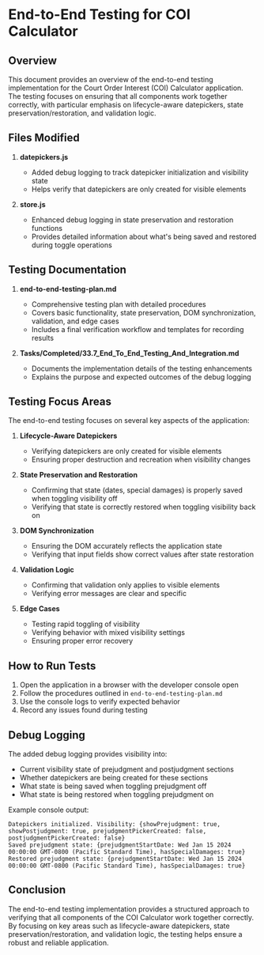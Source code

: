 # End-to-End Testing for COI Calculator

## Overview

This document provides an overview of the end-to-end testing implementation for the Court Order Interest (COI) Calculator application. The testing focuses on ensuring that all components work together correctly, with particular emphasis on lifecycle-aware datepickers, state preservation/restoration, and validation logic.

## Files Modified

1. **datepickers.js**
   - Added debug logging to track datepicker initialization and visibility state
   - Helps verify that datepickers are only created for visible elements

2. **store.js**
   - Enhanced debug logging in state preservation and restoration functions
   - Provides detailed information about what's being saved and restored during toggle operations

## Testing Documentation

1. **end-to-end-testing-plan.md**
   - Comprehensive testing plan with detailed procedures
   - Covers basic functionality, state preservation, DOM synchronization, validation, and edge cases
   - Includes a final verification workflow and templates for recording results

2. **Tasks/Completed/33.7_End_To_End_Testing_And_Integration.md**
   - Documents the implementation details of the testing enhancements
   - Explains the purpose and expected outcomes of the debug logging

## Testing Focus Areas

The end-to-end testing focuses on several key aspects of the application:

1. **Lifecycle-Aware Datepickers**
   - Verifying datepickers are only created for visible elements
   - Ensuring proper destruction and recreation when visibility changes

2. **State Preservation and Restoration**
   - Confirming that state (dates, special damages) is properly saved when toggling visibility off
   - Verifying that state is correctly restored when toggling visibility back on

3. **DOM Synchronization**
   - Ensuring the DOM accurately reflects the application state
   - Verifying that input fields show correct values after state restoration

4. **Validation Logic**
   - Confirming that validation only applies to visible elements
   - Verifying error messages are clear and specific

5. **Edge Cases**
   - Testing rapid toggling of visibility
   - Verifying behavior with mixed visibility settings
   - Ensuring proper error recovery

## How to Run Tests

1. Open the application in a browser with the developer console open
2. Follow the procedures outlined in `end-to-end-testing-plan.md`
3. Use the console logs to verify expected behavior
4. Record any issues found during testing

## Debug Logging

The added debug logging provides visibility into:

- Current visibility state of prejudgment and postjudgment sections
- Whether datepickers are being created for these sections
- What state is being saved when toggling prejudgment off
- What state is being restored when toggling prejudgment on

Example console output:

```
Datepickers initialized. Visibility: {showPrejudgment: true, showPostjudgment: true, prejudgmentPickerCreated: false, postjudgmentPickerCreated: false}
Saved prejudgment state: {prejudgmentStartDate: Wed Jan 15 2024 00:00:00 GMT-0800 (Pacific Standard Time), hasSpecialDamages: true}
Restored prejudgment state: {prejudgmentStartDate: Wed Jan 15 2024 00:00:00 GMT-0800 (Pacific Standard Time), hasSpecialDamages: true}
```

## Conclusion

The end-to-end testing implementation provides a structured approach to verifying that all components of the COI Calculator work together correctly. By focusing on key areas such as lifecycle-aware datepickers, state preservation/restoration, and validation logic, the testing helps ensure a robust and reliable application.

